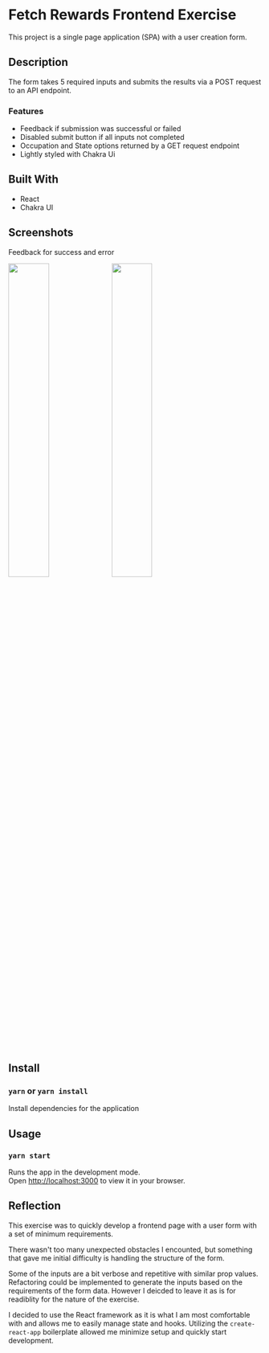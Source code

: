 # Fetch Rewards Frontend Exercise

This project is a single page application (SPA) with a user creation form.

## Description

The form takes 5 required inputs and submits the results via a POST request to an API endpoint.

### Features

- Feedback if submission was successful or failed
- Disabled submit button if all inputs not completed
- Occupation and State options returned by a GET request endpoint
- Lightly styled with Chakra Ui

## Built With

- React
- Chakra UI

## Screenshots
Feedback for success and error 

<img src="https://user-images.githubusercontent.com/16641038/202026763-08c722b2-aa58-4c69-9955-a615e7a9afba.gif"  width=40% height=40%> <img src="https://user-images.githubusercontent.com/16641038/202026869-2b3cd89f-ae14-4aa3-a98a-f506723f4cdb.JPG"  width=40% height=40%>

## Install

### `yarn` or `yarn install`

Install dependencies for the application

## Usage

### `yarn start`

Runs the app in the development mode.\
Open [http://localhost:3000](http://localhost:3000) to view it in your browser.

## Reflection

This exercise was to quickly develop a frontend page with a user form with a set of minimum requirements.

There wasn't too many unexpected obstacles I encounted, but something that gave me initial difficulty is handling the structure of the form.

Some of the inputs are a bit verbose and repetitive with similar prop values. Refactoring could be implemented to generate the inputs based on the requirements of the form data. However I deicded to leave it as is for readiblity for the nature of the exercise.

I decided to use the React framework as it is what I am most comfortable with and allows me to easily manage state and hooks. Utilizing the `create-react-app` boilerplate allowed me minimize setup and quickly start development.

